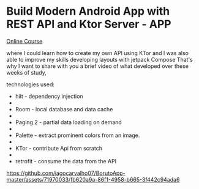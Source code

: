 # Build Modern Android App with REST API and Ktor Server - APP
<p>
  <a href="https://stevdza-san.com/p/build-modern-android-app-with-rest-api-and-ktor-server" align="center">Online Course</a>
</p>

where I could learn how to create my own API using KTor
and I was also able to improve my skills developing layouts with jetpack Compose
That's why I want to share with you a brief video of what developed over these weeks of study,

technologies used:

* hilt - dependency injection
* 
* Room - local database and data cache
* 
* Paging 2 - partial data loading on demand
* 
* Palette - extract prominent colors from an image.
* 
* KTor - contribute Api from scratch
* 
* retrofit - consume the data from the API

https://github.com/iagocarvalho07/BorutoApp-master/assets/71970033/fb620a9a-86f1-4958-b665-3f442c94ada6

